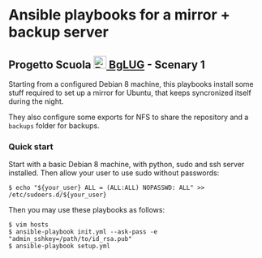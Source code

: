 # Ansible playbooks for a mirror + backup server #

## Progetto Scuola [<img src="https://avatars1.githubusercontent.com/u/12886037?v=3&s=200" width="25" height="25" alt="BgLUG Logo" /> BgLUG][bglug] - Scenary 1 ##

Starting from a configured Debian 8 machine, this playbooks install some stuff
required to set up a mirror for Ubuntu, that keeps syncronized itself during
the night.

They also configure some exports for NFS to share the repository and a
`backups` folder for backups.

### Quick start ###

Start with a basic Debian 8 machine, with python, sudo and ssh server installed.
Then allow your user to use sudo without passwords:

    $ echo "${your_user} ALL = (ALL:ALL) NOPASSWD: ALL" >> /etc/sudoers.d/${your_user}

Then you may use these playbooks as follows:

    $ vim hosts
    $ ansible-playbook init.yml --ask-pass -e "admin_sshkey=/path/to/id_rsa.pub"
    $ ansible-playbook setup.yml 

[bglug]: http://bglug.it/ "BgLUG Homepage"
